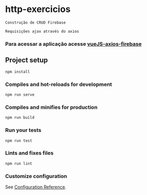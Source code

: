 # http-exercicios
```
Construção de CRUD Firebase
```
```
Requisições ajax através do axios 
```

### Para acessar a aplicação acesse <a href="https://emersonspereira.github.io/vueJS-axios-firebase/">vueJS-axios-firebase</a>


## Project setup
```
npm install
```

### Compiles and hot-reloads for development
```
npm run serve
```

### Compiles and minifies for production
```
npm run build
```

### Run your tests
```
npm run test
```

### Lints and fixes files
```
npm run lint
```

### Customize configuration
See [Configuration Reference](https://cli.vuejs.org/config/).
